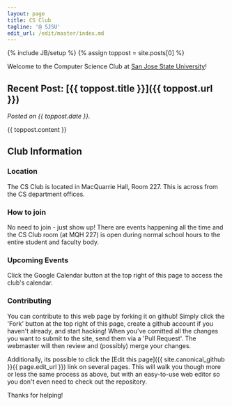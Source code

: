 ```yaml
---
layout: page
title: CS Club
tagline: '@ SJSU'
edit_url: /edit/master/index.md
---
```

{% include JB/setup %}
{% assign toppost = site.posts[0] %}


Welcome to the Computer Science Club at [San Jose State University](http://www.sjsu.edu/)!

## Recent Post: [{{ toppost.title }}]({{ toppost.url }})

*Posted on {{ toppost.date }}.*

{{ toppost.content }}

## Club Information

### Location

The CS Club is located in MacQuarrie Hall, Room 227. This is across from the CS department offices.

### How to join

No need to join - just show up! There are events happening all the time and the CS Club room (at MQH 227) is open during normal school hours to the entire student and faculty body.

### Upcoming Events

Click the Google Calendar button at the top right of this page to access the club's calendar.

### Contributing

You can contribute to this web page by forking it on github! Simply click the 'Fork' button at the top right of this page, create a github account if you haven't already, and start hacking! When you've comitted all the changes you want to submit to the site, send them via a 'Pull Request'. The webmaster will then review and (possibly) merge your changes.

Additionally, its possible to click the [Edit this page]({{ site.canonical_github }}{{ page.edit_url }}) link on several pages. This will walk you though more or less the same process as above, but with an easy-to-use web editor so you don't even need to check out the repository.

Thanks for helping!


